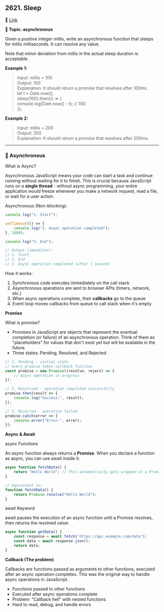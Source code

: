 ## 2621. Sleep

🔗 [Link](https://leetcode.com/problems/sleep/description/)

**📝 Topic: asynchronous**

Given a positive integer millis, write an asynchronous function that sleeps for millis milliseconds. It can resolve any value.

Note that minor deviation from millis in the actual sleep duration is acceptable.


**Example 1:**

> Input: millis = 100  
Output: 100  
Explanation: It should return a promise that resolves after 100ms.  
let t = Date.now();  
sleep(100).then(() => {  
  console.log(Date.now() - t); // 100  
});  

**Example 2:**

> Input: millis = 200  
Output: 200  
Explanation: It should return a promise that resolves after 200ms.  


---

### 💫 Asynchronous

What is Async? 

Asynchronous JavaScript means your code can start a task and continue running without waiting for it to finish. This is crucial because JavaScript runs on a **single thread** - without async programming, your entire application would freeze whenever you make a network request, read a file, or wait for a user action.

Asynchronous (Non-blocking):
```js
console.log("1. Start");

setTimeout(() => {
    console.log("2. Async operation completed");
}, 1000);

console.log("3. End");

// Output (immediate):
// 1. Start
// 3. End
// 2. Async operation completed (after 1 second)
```

How it works:

1. Synchronous code executes immediately on the call stack
2. Asynchronous operations are sent to browser APIs (timers, network, etc.)
3. When async operations complete, their **callbacks** go to the queue
4. Event loop moves callbacks from queue to call stack when it's empty


**Promise**

What is promise?
- Promises in JavaScript are objects that represent the eventual completion (or failure) of an asynchronous operation. Think of them as "placeholders" for values that don't exist yet but will be available in the future.
- Three states: Pending, Resolved, and Rejected


```js
// 1. Pending - initial state
// every promise takes callback function
const promise = new Promise((resolve, reject) => {
    // Async operation in progress
});

// 2. Resolvved - operation completed successfully
promise.then(result => {
    console.log("Success:", result);
});

// 3. Rejected - operation failed
promise.catch(error => {
    console.error("Error:", error);
});

```

**Async & Await**

async Functions

An async function always returns a **Promise**. When you declare a function as async, you can use await inside it:
```js
async function fetchData() {
    return "Hello World"; // This automatically gets wrapped in a Promise
}

// Equivalent to:
function fetchData() {
    return Promise.resolve("Hello World");
}
```

await Keyword

await pauses the execution of an async function until a Promise resolves, then returns the resolved value:
```js
async function getData() {
    const response = await fetch('https://api.example.com/data');
    const data = await response.json();
    return data;
}
```

**Callback (The problem)**

Callbacks are functions passed as arguments to other functions, executed after an async operation completes. This was the original way to handle async operations in JavaScript.

- Functions passed to other functions
- Executed after async operations complete
- Problem: "Callback hell" with nested functions
- Hard to read, debug, and handle errors
